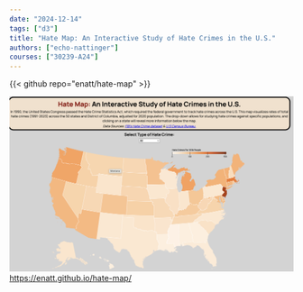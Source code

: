```yaml
---
date: "2024-12-14"
tags: ["d3"]
title: "Hate Map: An Interactive Study of Hate Crimes in the U.S."
authors: ["echo-nattinger"]
courses: ["30239-A24"]
---
```


{{< github repo="enatt/hate-map" >}}

<a class="main link" href="https://enatt.github.io/hate-map/">
<img src="feature.png" />
https://enatt.github.io/hate-map/
</a>

